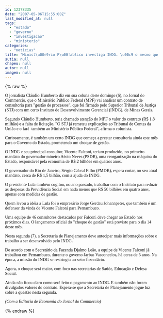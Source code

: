 ```yaml
---
id: 12378335
date: "2007-05-06T15:55:00Z"
last_modified_at: null
tags:
  - "estado"
  - "governo"
  - "investigacao"
  - "ministerio"
categories:
  - "noticias"
title: "Minist\u00e9rio P\u00fablico investiga INDG. \u00c9 o mesmo que vai trabalhar para o Governo do Estado?"
sutia: null
chapeu: null
autor: null
imagem: null
---
```

{% raw %}
<p><p><font face=\"Verdana\">O jornalista Cl&aacute;udio Humberto diz em sua </font><font face=\"Verdana\">coluna deste domingo (6), no Jornal do </font><font face=\"Verdana\">Commercio, que o Minist&eacute;rio P&uacute;blico Federal </font><font face=\"Verdana\">(MPF) vai analisar um contrato de consultoria </font><font face=\"Verdana\">para &quot;gest&atilde;o de processos&quot;, que foi firmado </font><font face=\"Verdana\">pelo Superior Tribunal de Justi&ccedil;a (STJ) com </font><font face=\"Verdana\">um certo Instituto de Desenvolvimento </font><font face=\"Verdana\">Gerencial (INDG), de Minas Gerais.</font></p></p>
<p><p><font face=\"Verdana\">Segundo Cl&aacute;udio Humberto, teria chamado </font><font face=\"Verdana\">aten&ccedil;&atilde;o do MPF o valor do contrato (R$ 1,8 </font><font face=\"Verdana\">milh&atilde;o) e a falta de licita&ccedil;&atilde;o. &quot;O STJ j&aacute; </font><font face=\"Verdana\">remeteu explica&ccedil;&otilde;es ao Tribunal de Contas da </font><font face=\"Verdana\">Uni&atilde;o e o far&aacute;&nbsp; tamb&eacute;m ao Minist&eacute;rio P&uacute;blico </font><font face=\"Verdana\">Federal&quot;,&nbsp;afirma o colunista.</font></p></p>
<p><p><font face=\"Verdana\">Curiosamente, &eacute; tamb&eacute;m um certo INDG que </font><font face=\"Verdana\">come&ccedil;a a prestar consultoria ainda este m&ecirc;s </font><font face=\"Verdana\">para o Governo do Estado, prometendo um </font><font face=\"Verdana\">choque de gest&atilde;o. </font></p></p>
<p><p><font face=\"Verdana\">O INDG e seu principal consultor, Vicente </font><font face=\"Verdana\">Falconi, teriam produzido, no primeiro </font><font face=\"Verdana\">mandato do governador mineiro A&eacute;cio Neves </font><font face=\"Verdana\">(PSDB), uma reorganiza&ccedil;&atilde;o na m&aacute;quina do </font><font face=\"Verdana\">Estado, respons&aacute;vel pela economia de R$ 2 </font><font face=\"Verdana\">bilh&otilde;es em quatros anos.</font></p></p>
<p><p><font face=\"Verdana\">O governador do Rio de Janeiro, S&eacute;rgio Cabral </font><font face=\"Verdana\">Filho (PMDB), espera cortar, no seu atual </font><font face=\"Verdana\">mandato, cerca de R$ 1,5 bilh&atilde;o, com a ajuda </font><font face=\"Verdana\">do INDG.</font></p></p>
<p><p><font face=\"Verdana\">O presidente Lula tamb&eacute;m cogitou, no ano </font><font face=\"Verdana\">passado, trabalhar com o Instituto para </font><font face=\"Verdana\">reduzir as despesas da Previd&ecirc;ncia Social em </font><font face=\"Verdana\">nada menos que R$ 50 bilh&otilde;es em quatro anos, </font><font face=\"Verdana\">apenas com medidas de gest&atilde;o.</font></p></p>
<p><p><font face=\"Verdana\">Quem levou a id&eacute;ia a Lula foi o empres&aacute;rio </font><font face=\"Verdana\">Jorge Gerdau Johannpeter, que tamb&eacute;m &eacute; um </font><font face=\"Verdana\">defensor da vinda de Vicente Falconi para </font><font face=\"Verdana\">Pernambuco.</font></p></p>
<p><p><font face=\"Verdana\">Uma equipe de 46 consultores destacados por </font><font face=\"Verdana\">Falconi deve chegar ao Estado nos pr&oacute;ximos </font><font face=\"Verdana\">dias. O lan&ccedil;amento oficial do &quot;choque de </font><font face=\"Verdana\">gest&atilde;o&quot; est&aacute; previsto para o dia 14 deste </font><font face=\"Verdana\">m&ecirc;s.</font></p></p>
<p><p><font face=\"Verdana\">Nesta segunda (7), a Secretaria de </font><font face=\"Verdana\">Planejamento deve antecipar mais informa&ccedil;&otilde;es </font><font face=\"Verdana\">sobre o trabalho a ser desenvolvido pelo </font><font face=\"Verdana\">INDG.</font></p></p>
<p><p><font face=\"Verdana\">De acordo com o Secret&aacute;rio da Fazenda Djalmo </font><font face=\"Verdana\">Le&atilde;o, a equipe de Vicente Falconi j&aacute; </font><font face=\"Verdana\">trabalhou em Pernambuco, durante o governo </font><font face=\"Verdana\">Jarbas Vasconcelos, h&aacute; cerca de 5 anos. Na </font><font face=\"Verdana\">&eacute;poca, a miss&atilde;o do INDG se restringiu ao </font><font face=\"Verdana\">setor fazend&aacute;rio. </font></p></p>
<p><p><font face=\"Verdana\">Agora, o choque ser&aacute; maior, com foco nas </font><font face=\"Verdana\">secretarias de Sa&uacute;de, Educa&ccedil;&atilde;o e Defesa </font><font face=\"Verdana\">Social. </font></p></p>
<p><p><font face=\"Verdana\">Ainda n&atilde;o ficou claro como ser&aacute; feito o </font><font face=\"Verdana\">pagamento ao INDG. E tamb&eacute;m n&atilde;o foram </font><font face=\"Verdana\">divulgados valores do contrato. Espera-se que a Secretaria de Planejamento jogue luz sobre a quest&atilde;o nesta segunda.</font></p></p>
<p><p><font face=\"Verdana\"><em>(Com a Editoria de Economia do Jornal do Commercio)</em></font></p> </p>
{% endraw %}